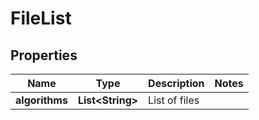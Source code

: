 
# FileList

## Properties
Name | Type | Description | Notes
------------ | ------------- | ------------- | -------------
**algorithms** | **List&lt;String&gt;** | List of files | 



